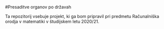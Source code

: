 #Presaditve organov po državah

Ta repozitorij vsebuje projekt, ki ga bom pripravil pri predmetu Računalniška orodja v matematiki v študijskem letu 2020/21.
